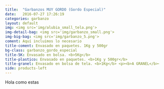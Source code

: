 ```yaml
---
title:  "Garbanzos MUY GORDO (Gordo Especial)"
date:   2016-07-27 17:26:19
categories: garbanzo
layout: default
img: <img src='img/alubia_small_tela.png'>
img-detail-bag: <img src='img/garbanzo_small.png'>
img-big-bag: <img src='img/garbanzo_5.png'>
coment: Aquí incluimos lo necesario
title-coment: Envasado en paquetes. 1Kg y 500gr
bg-class: garbanzo_gordo_especial 
title-5K: Envasado en bolsa. <b>5Kg</b>
title-plastico: Envasado en paquetes. <b>1Kg y 500gr</b>
title-granel: Envasado en bolsa de tela. <b>1Kg</b> <p><b>A GRANEL</b><br> Envasado en bolsa de <b>10Kg, 25Kg</b> 
side: products-left
---
```


Hola como estas